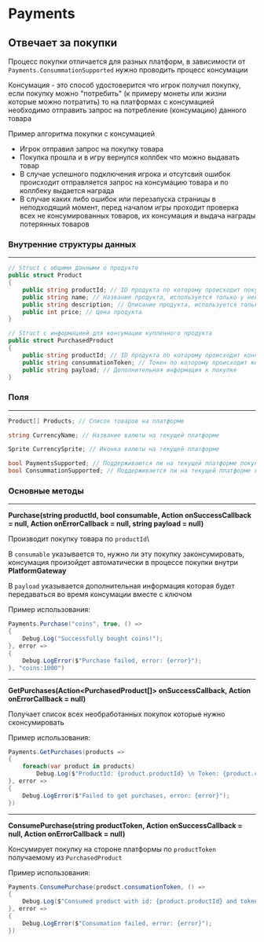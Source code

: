 # Payments

## Отвечает за покупки

Процесс покупки отличается для разных платформ, в зависимости от `Payments.ConsummationSupported` нужно проводить процесс консумации

Консумация - это способ удостоверится что игрок получил покупку, если покупку можно "потребить" (к примеру монеты или жизни которые можно потратить) то на платформах с консумацией необходимо отправить запрос на потребление (консумацию) данного товара

Пример алгоритма покупки с консумацией
- Игрок отправил запрос на покупку товара
- Покупка прошла и в игру вернулся коллбек что можно выдавать товар
- В случае успешного подключения игрока и отсутсвия ошибок происходит отправляется запрос на консумацию товара и по коллбеку выдается награда
- В случае каких либо ошибок или перезапуска страницы в неподходящий момент, перед началом игры проходит проверка всех не консумированных товаров, их консумация и выдача награды потерянных товаров

### Внутренние структуры данных

---

```csharp
// Struct с общими данными о продукте
public struct Product
{
    public string productId; // ID продукта по которому происходит покупка
    public string name; // Название продукта, используется только у некоторых платформ
    public string description; // Описание продукта, используется только у некоторых платформ
    public int price; // Цена продукта
}
```

```csharp
// Struct с информацией для консумации купленного продукта
public struct PurchasedProduct
{
    public string productId; // ID продукта по которому происходит консумация, такой же ID что и в Product
    public string consummationToken; // Токен по которому происходит консумация, уникален у каждой отдельной покупки совершенной игроком
    public string payload; // Дополнительная информация к покупке
}
```


### Поля

---

```csharp
Product[] Products; // Список товаров на платформе
```

```csharp
string CurrencyName; // Название валюты на текущей платформе

Sprite CurrencySprite; // Иконка валюты на текущей платформе
```

```csharp
bool PaymentsSupported; // Поддерживаются ли на текущей платформе покупки
bool ConsummationSupported; // Поддерживается ли на текущей платформе консумация
```

### Основные методы

---

**Purchase(string productId, bool consumable, Action onSuccessCallback = null, Action<string> onErrorCallback = null, string payload = null)**

Производит покупку товара по `productId`\

В `consumable` указывается то, нужно ли эту покупку законсумировать, консумация произойдет автоматически в процессе покупки внутри **PlatformGateway**

В `payload` указывается дополнительная информация которая будет передаваться во время консумации вместе с ключом

Пример использования:
```csharp
Payments.Purchase("coins", true, () => 
{
    Debug.Log("Successfully bought coins!");
}, error => 
{
    Debug.LogError($"Purchase failed, error: {error}");
}, "coins:1000")
```

---

**GetPurchases(Action<PurchasedProduct[]> onSuccessCallback, Action<string> onErrorCallback = null)**

Получает список всех необработанных покупок которые нужно сконсумировать

Пример использования:
```csharp
Payments.GetPurchases(products => 
{
    foreach(var product in products)
        Debug.Log($"ProductId: {product.productId} \n Token: {product.consummationToken}");
}, error => 
{
    Debug.LogError($"Failed to get purchases, error: {error}");
})
```
---

**ConsumePurchase(string productToken, Action onSuccessCallback = null, Action<string> onErrorCallback = null)**

Консумирует покупку на стороне платформы по `productToken` получаемому из `PurchasedProduct`

Пример использования:
```csharp
Payments.ConsumePurchase(product.consumationToken, () => 
{
    Debug.Log($"Consumed product with id: {product.productId} and token {product.consummationToken}");
}, error => 
{
    Debug.LogError($"Consumation failed, error: {error}");
})
```
